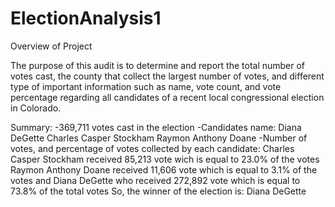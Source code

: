 # ElectionAnalysis1

Overview of Project

The purpose of this audit is to determine and report the total number of votes cast, the county that collect the largest number of votes, and different type of important information such as name, vote count, and vote percentage regarding all candidates of a recent local congressional  election in Colorado.


Summary:
    -369,711 votes cast in the election
    -Candidates name:
        Diana DeGette
        Charles Casper Stockham
        Raymon Anthony Doane
    -Number of votes, and percentage of votes collected by each candidate:
        Charles Casper Stockham received 85,213 vote wich is equal to 23.0% of the votes
        Raymon Anthony Doane received 11,606 vote which is equal to 3.1% of the votes
        and
        Diana DeGette who received 272,892 vote which is equal to 73.8% of the total votes
    So, the winner of the election is:
        Diana DeGette

